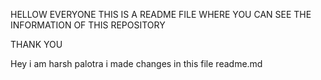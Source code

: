 HELLOW EVERYONE THIS IS A README FILE WHERE YOU CAN SEE THE INFORMATION OF THIS REPOSITORY

THANK YOU

Hey i am harsh palotra i made changes in this file readme.md
